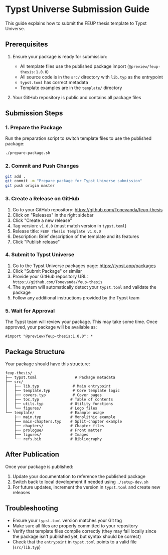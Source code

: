 # Typst Universe Submission Guide

This guide explains how to submit the FEUP thesis template to Typst Universe.

## Prerequisites

1. Ensure your package is ready for submission:
   - All template files use the published package import (`@preview/feup-thesis:1.0.0`)
   - All source code is in the `src/` directory with `lib.typ` as the entrypoint
   - `typst.toml` has correct metadata
   - Template examples are in the `template/` directory

2. Your GitHub repository is public and contains all package files

## Submission Steps

### 1. Prepare the Package

Run the preparation script to switch template files to use the published package:

```bash
./prepare-package.sh
```

### 2. Commit and Push Changes

```bash
git add .
git commit -m "Prepare package for Typst Universe submission"
git push origin master
```

### 3. Create a Release on GitHub

1. Go to your GitHub repository: https://github.com/Tonevanda/feup-thesis
2. Click on "Releases" in the right sidebar
3. Click "Create a new release"
4. Tag version: `v1.0.0` (must match version in `typst.toml`)
5. Release title: `FEUP Thesis Template v1.0.0`
6. Description: Brief description of the template and its features
7. Click "Publish release"

### 4. Submit to Typst Universe

1. Go to the Typst Universe packages page: https://typst.app/packages
2. Click "Submit Package" or similar
3. Provide your GitHub repository URL: `https://github.com/Tonevanda/feup-thesis`
4. The system will automatically detect your `typst.toml` and validate the package
5. Follow any additional instructions provided by the Typst team

### 5. Wait for Approval

The Typst team will review your package. This may take some time. Once approved, your package will be available as:

```typst
#import "@preview/feup-thesis:1.0.0": *
```

## Package Structure

Your package should have this structure:

```
feup-thesis/
├── typst.toml                 # Package metadata
├── src/
│   ├── lib.typ               # Main entrypoint
│   ├── template.typ          # Core template logic
│   ├── covers.typ            # Cover pages
│   ├── toc.typ              # Table of contents
│   ├── utils.typ            # Utility functions
│   └── figures/             # Logo files
└── template/                # Example usage
    ├── main.typ             # Monolithic example
    ├── main-chapters.typ    # Split-chapter example
    ├── chapters/            # Chapter files
    ├── prologue/            # Front matter
    ├── figures/             # Images
    └── refs.bib             # Bibliography
```

## After Publication

Once your package is published:

1. Update your documentation to reference the published package
2. Switch back to local development if needed using `./setup-dev.sh`
3. For future updates, increment the version in `typst.toml` and create new releases

## Troubleshooting

- Ensure your `typst.toml` version matches your Git tag
- Make sure all files are properly committed to your repository
- Verify that template files compile correctly (they may fail locally since the package isn't published yet, but syntax should be correct)
- Check that the `entrypoint` in `typst.toml` points to a valid file (`src/lib.typ`)
